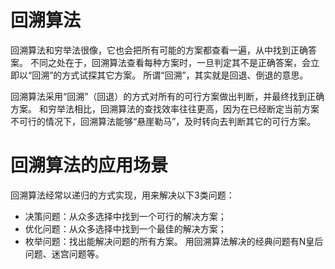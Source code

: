 # 回溯算法
回溯算法和穷举法很像，它也会把所有可能的方案都查看一遍，从中找到正确答案。
不同之处在于，回溯算法查看每种方案时，一旦判定其不是正确答案，会立即以“回溯”的方式试探其它方案。
所谓“回溯”，其实就是回退、倒退的意思。

回溯算法采用“回溯”（回退）的方式对所有的可行方案做出判断，并最终找到正确方案。
和穷举法相比，回溯算法的查找效率往往更高，因为在已经断定当前方案不可行的情况下，回溯算法能够“悬崖勒马”，及时转向去判断其它的可行方案。

# 回溯算法的应用场景
回溯算法经常以递归的方式实现，用来解决以下3类问题：
- 决策问题：从众多选择中找到一个可行的解决方案；
- 优化问题：从众多选择中找到一个最佳的解决方案；
- 枚举问题：找出能解决问题的所有方案。
用回溯算法解决的经典问题有N皇后问题、迷宫问题等。